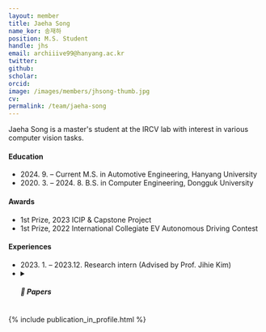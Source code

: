 ```yaml
---
layout: member
title: Jaeha Song
name_kor: 송재하
position: M.S. Student
handle: jhs
email: archiiive99@hanyang.ac.kr
twitter: 
github: 
scholar: 
orcid: 
image: /images/members/jhsong-thumb.jpg
cv: 
permalink: /team/jaeha-song
---
```


Jaeha Song is a master's student at the IRCV lab with interest
in various computer vision tasks. 

#### Education

<ul class="chronological">
  <li><span>2024. 9. – Current</span> M.S. in Automotive Engineering, Hanyang University</li>
  <li><span>2020. 3. – 2024. 8.</span> B.S. in Computer Engineering, Dongguk University</li>
</ul>

#### Awards
<ul class="chronological">
  <li>1st Prize, 2023 ICIP & Capstone Project </li>
  <li>1st Prize, 2022 International Collegiate EV Autonomous Driving Contest</li>
</ul>

#### Experiences
<ul class="chronological">
  <li><span>2023. 1. – 2023.12.</span> Research intern (Advised by Prof. Jihie Kim)</li>
  <li>

<details>

  <summary> 
    <h5>🔎 Papers</h5>
  </summary>

  <ul class="chronological">
    <li> Sungmin Kang, Jaeha Song, and Jihie Kim, “Advancing Medical Image Segmentation: Morphology-Driven Learning with Diffusion Transformer”, BMVC 2024, May. 2024.(accepted) </li>

    <li> Jihie Kim, Jae Jun Yang, Jaeha Song, SeongWoon Jo, YoungHoon Kim, Jiho Park, Jinbok Lee, Gun Woo Lee, and Sehan Park, “Detection of Cervical Foraminal Stenosis From Oblique Radiograph Using Convolutional Neural Network Algorithm”, Yonsei Medical Journal, Jan. 2024. </li>

    <li> Byounggun Park, Jaeha Song, Nakyoung Lee and Jin-Woo Jung, “AI docent technology research with generative facial recognition, natural language and speech analytics”, Journal of Korean Institute of Intelligent Systems, Nov. 2023. </li>

    <li> Sungmin Kang, Jaeha Song, and Jihie Kim, “Deep Learning-Based Pancreas Detection and Size Monitoring with Data Augmentation for Medical Imaging Analysis”, KSC 2023, Dec. 2023. </li>
    <li> Byounggun Park, Jaeha Song, Yunsick Sung, “CNN-based road scene understanding for autonomous vehicles", KSAE 2023 Annual Autumn Conference, Oct. 2023.
  </li>
  </ul>
</details>
</li>
</ul>


{% include publication_in_profile.html %}
